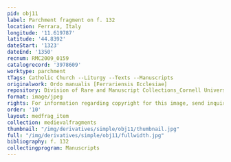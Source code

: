 ```yaml
---
pid: obj11
label: Parchment fragment on f. 132
location: Ferrara, Italy
longitude: '11.619787'
latitude: '44.8392'
dateStart: '1323'
dateEnd: '1350'
recnum: RMC2009_0159
catalogrecord: '3978609'
worktype: parchment
tTags: Catholic Church --Liturgy --Texts --Manuscripts
originalwork: Ordo manualis [Ferrariensis Ecclesiae]
repository: Division of Rare and Manuscript Collections_Cornell University Library
format: image/jpeg
rights: For information regarding copyright for this image, send inquiries to rarerepro@cornell.edu
order: '10'
layout: medfrag_item
collection: medievalfragments
thumbnail: "/img/derivatives/simple/obj11/thumbnail.jpg"
full: "/img/derivatives/simple/obj11/fullwidth.jpg"
bibliography: f. 132
collectingprogram: Manuscripts
---
```

